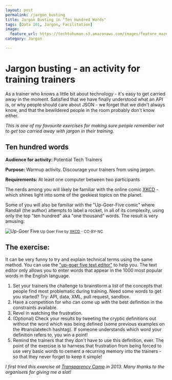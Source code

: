 ```yaml
---
layout: post
permalink: /jargon_busting
title: Jargon Busting in "Ten Hundred Words"
tags: [Data 101, Jargon, Facilitation]
image: 
  feature_url: https://techtohuman.s3.amazonaws.com/images/feature_maze.jpg
category: Jargon

---
```


# Jargon busting - an activity for training trainers  

As a trainer who knows a little bit about technology - it's easy to get carried away in the moment. Satisfied that we have finally understood what an API is, or why people should care about JSON - we forget that we didn't always know, and that the bewildered people in the room probably don't know either. 

*This is one of my favourite exercises for making sure people remember not to get too carried away with jargon in their training.*  

## Ten hundred words 

<p> <strong> Audience for activity: </strong> Potential Tech Trainers </p>
<p> <strong> Purpose: </strong>  Warmup activity. Discourage your trainers from using jargon. </p>
<p> <strong> Requirements: </strong> At least one computer between two participants </p>

The nerds among you will likely be familiar with the online comic [XKCD](http://xkcd.com/) - which shines light into some of the geekiest topics on the planet. 

Some of you will also be familiar with the "Up-Goer-Five comic" where Randall (the author) attempts to label a rocket, in all of its complexity, using only the top "ten hundred" aka "one thousand" words. The result is very amusing: 

![Up-Goer Five](https://imgs.xkcd.com/comics/up_goer_five.png)
<small> Up Goer Five by <a href="http://xkcd.com/1133/">XKCD</a> - CC-BY-NC </small>  

## The exercise: 

It can be very funny to try and explain technical terms using the same method. You can use the ["up-goer five text editor"](http://splasho.com/upgoer5/) to help you. The text editor only allows you to enter words that appear in the 1000 most popular words in the English language.

1. Set your trainers the challenge to brainstorm a list of the concepts that people find most problematic during training. Need some words to get you started? Try: API, data, XML, pull request, sandbox.  
2. Have a competition for who can come up with the best definition in the constraints available. 
3. Revel in watching the frustration. 
4. (Optional) Check your results by tweeting the cryptic definitions out without the word which was being defined (some previous examples on the #translatetech hashtag). If someone understands which word your definition refers to, you win a point! 
5. Remind the trainers that they don't have to use this definition, ever. The point of the exercise is to harness that frustration from being forced to use very basic words to cement a recurring memory into the trainers - so that they never forget to keep it simple! 

*I first tried this exercise at [Transparency Camp](http://transparencycamp.org/) in 2013. Many thanks to the organisers for giving me a slot!*
